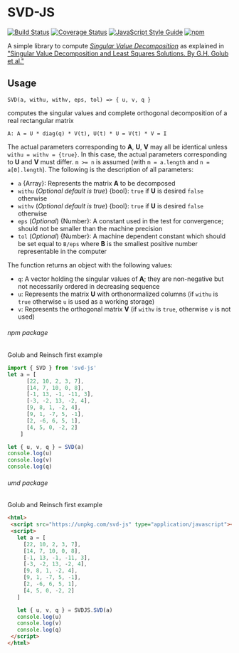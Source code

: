 # SVD-JS

[![Build Status](https://travis-ci.org/danilosalvati/svd-js.svg?branch=master)](https://travis-ci.org/danilosalvati/svd-js)
[![Coverage Status](https://coveralls.io/repos/github/danilosalvati/svd-js/badge.svg?branch=master)](https://coveralls.io/github/danilosalvati/svd-js?branch=master)
[![JavaScript Style Guide](https://img.shields.io/badge/code_style-standard-brightgreen.svg)](https://standardjs.com)
[![npm](https://img.shields.io/npm/v/svd-js)](https://www.npmjs.com/package/svd-js)

A simple library to compute [*Singular Value Decomposition*](https://en.wikipedia.org/wiki/Singular_value_decomposition)
as explained in ["Singular Value Decomposition and Least Squares Solutions. By G.H. Golub et al."](https://dl.acm.org/citation.cfm?id=2718152)

## Usage

`SVD(a, withu, withv, eps, tol) => { u, v, q }`

computes the singular values and complete orthogonal decomposition of a real rectangular matrix 

```
A: A = U * diag(q) * V(t), U(t) * U = V(t) * V = I
```
The actual parameters corresponding to **A**, **U**, **V** may all be identical unless 
`withu = withv = {true}`. In this case, the actual parameters corresponding to **U** and **V** must
differ. `m >= n` is assumed (with `m = a.length` and `n = a[0].length`). 
The following is the description of all parameters:
 *   `a` {Array}: Represents the matrix **A** to be decomposed
 *   `withu` (*Optional default is true*) {bool}: `true` if **U** is desired `false` otherwise
 *   `withv` (*Optional default is true*) {bool}: `true` if **U** is desired `false` otherwise
 *   `eps` (*Optional*) {Number}: A constant used in the test for convergence; should not be smaller
  than the machine precision
 *   `tol` (*Optional*) {Number}: A machine dependent constant which should be set equal 
    to `B/eps` where **B** is the smallest positive number representable in the computer
    
The function returns an object with the following values:
 * `q`: A vector holding the singular values of **A**; they are non-negative but not necessarily 
    ordered in decreasing sequence
 * `u`: Represents the matrix **U** with orthonormalized columns (if `withu` is `true` 
    otherwise `u` is used as a working storage)
 * `v`: Represents the orthogonal matrix **V** (if `withv` is `true`, otherwise `v` is not used)

###### npm package
Golub and Reinsch first example
```javascript
import { SVD } from 'svd-js'
let a = [
      [22, 10, 2, 3, 7],
      [14, 7, 10, 0, 8],
      [-1, 13, -1, -11, 3],
      [-3, -2, 13, -2, 4],
      [9, 8, 1, -2, 4],
      [9, 1, -7, 5, -1],
      [2, -6, 6, 5, 1],
      [4, 5, 0, -2, 2]
    ]

let { u, v, q } = SVD(a)
console.log(u)
console.log(v)
console.log(q)
```

###### umd package
Golub and Reinsch first example

```html
<html>
 <script src="https://unpkg.com/svd-js" type="application/javascript"></script>
 <script>
   let a = [
     [22, 10, 2, 3, 7],
     [14, 7, 10, 0, 8],
     [-1, 13, -1, -11, 3],
     [-3, -2, 13, -2, 4],
     [9, 8, 1, -2, 4],
     [9, 1, -7, 5, -1],
     [2, -6, 6, 5, 1],
     [4, 5, 0, -2, 2]
   ]

   let { u, v, q } = SVDJS.SVD(a)
   console.log(u)
   console.log(v)
   console.log(q)
 </script>
</html>
```
